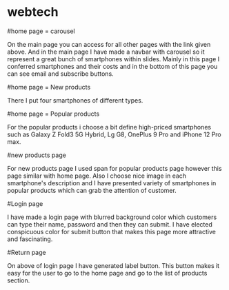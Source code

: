 # webtech

#home page = carousel

On the main page you can access for all other pages with the link given above. And in the main page I have made a navbar with carousel so it represent a great bunch of smartphones within slides. Mainly in this page I conferred smartphones and their costs and in the bottom of this page you can see email and subscribe buttons.

#home page = New products   

There I put four smartphones of different types.

#home page = Popular products 

For the popular products i choose a bit define high-priced smartphones such as Galaxy Z Fold3 5G Hybrid, Lg G8, OnePlus 9 Pro and iPhone 12 Pro max.

#new products page 

For new products page I used span for popular products page however this page similar with home page. Also I choose nice image in each smartphone's description and I have presented variety of smartphones in popular products which can grab the attention of customer. 

#Login page 

I have made a login page with blurred background color which customers can type their name, password and then they can submit. I have elected conspicuous color for submit button that makes this page more attractive and fascinating.

#Return page 

On above of login page I have generated label button. This button makes it easy for the user to go to the home page and go to the list of products section.
